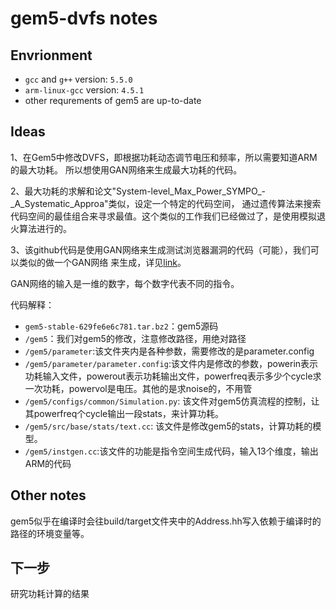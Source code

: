 # gem5-dvfs notes

## Envrionment

- `gcc` and `g++` version: `5.5.0`
- `arm-linux-gcc` version: `4.5.1`
- other requrements of gem5 are up-to-date

## Ideas

1、在Gem5中修改DVFS，即根据功耗动态调节电压和频率，所以需要知道ARM的最大功耗。
所以想使用GAN网络来生成最大功耗的代码。

2、最大功耗的求解和论文"System-level_Max_Power_SYMPO_-_A_Systematic_Approa"类似，设定一个特定的代码空间，
通过遗传算法来搜索代码空间的最佳组合来寻求最值。这个类似的工作我们已经做过了，是使用模拟退火算法进行的。

3、该github代码是使用GAN网络来生成测试浏览器漏洞的代码（可能），我们可以类似的做一个GAN网络
来生成，详见[link](https://github.com/13o-bbr-bbq/machine_learning_security/blob/master/Generator)。

GAN网络的输入是一维的数字，每个数字代表不同的指令。

代码解释：
- `gem5-stable-629fe6e6c781.tar.bz2`：gem5源码
- `/gem5`：我们对gem5的修改，注意修改路径，用绝对路径
- `/gem5/parameter`:该文件夹内是各种参数，需要修改的是parameter.config
- `/gem5/parameter/parameter.config`:该文件内是修改的参数，powerin表示功耗输入文件，powerout表示功耗输出文件，powerfreq表示多少个cycle求一次功耗，powervol是电压。其他的是求noise的，不用管
- `/gem5/configs/common/Simulation.py`: 该文件对gem5仿真流程的控制，让其powerfreq个cycle输出一段stats，来计算功耗。
- `/gem5/src/base/stats/text.cc`: 该文件是修改gem5的stats，计算功耗的模型。
- `/gem5/instgen.cc`:该文件的功能是指令空间生成代码，输入13个维度，输出ARM的代码


## Other notes

gem5似乎在编译时会往build/target文件夹中的Address.hh写入依赖于编译时的路径的环境变量等。

## 下一步

研究功耗计算的结果